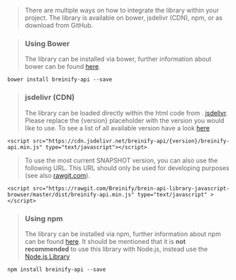 <blockquote class="lang-specific javascript--browser">
<p>There are multiple ways on how to integrate the library within your project. 
The library is available on bower, jsdelivr (CDN), npm, or as download from GitHub.</p>
</blockquote>

<blockquote class="lang-specific javascript--browser">
<h3>Using Bower</h3>
<p>The library can be installed via bower, further information about bower can be found 
<a href="https://bower.io" target="_blank">here</a>.</p>
</blockquote>

>
```javascript--browser
bower install breinify-api --save
```

<blockquote class="lang-specific javascript--browser">
<h3>jsdelivr (CDN)</h3>
<p>The library can be loaded directly within the html code from . 
<a href="https://www.jsdelivr.com/" target="_blank">jsdelivr</a>. Please replace
the {version} placeholder with the version you would like to use.
To see a list of all available version have a look 
<a href="https://www.jsdelivr.com/projects/breinify-api" target="_blank">here</a></p>
</blockquote>

>
```javascript--browser
<script src="https://cdn.jsdelivr.net/breinify-api/{version}/breinify-api.min.js" type="text/javascript"></script>
```

<blockquote class="lang-specific javascript--browser">
<p>To use the most current SNAPSHOT version, you can also use the following URL.
This URL should only be used for developing purposes (see also <a href="https://rawgit.com/" target="_blank">rawgit.com</a>).</p>
</blockquote>

>
```javascript--browser
<script src="https://rawgit.com/Breinify/brein-api-library-javascript-browser/master/dist/breinify-api.min.js" type="text/javascript" ></script>
```

<blockquote class="lang-specific javascript--browser">
<h3>Using npm</h3>
<p>The library can be installed via npm, further information about npm can be found 
<a href="https://www.npmjs.com/" target="_blank">here</a>. It should be mentioned that it is 
<b>not recommended</b> to use this library with Node.js, instead use the
<a href="https://github.com/Breinify/brein-api-library-node" target="_blank">Node.js Library</a></p>
</blockquote>

>
```javascript--browser
npm install breinify-api --save
```